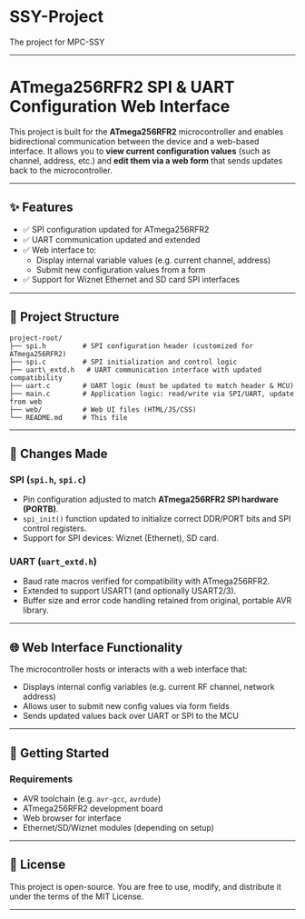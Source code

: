 # SSY-Project
The project for MPC-SSY

---


# ATmega256RFR2 SPI & UART Configuration Web Interface

This project is built for the **ATmega256RFR2** microcontroller and enables bidirectional communication between the device and a web-based interface. It allows you to **view current configuration values** (such as channel, address, etc.) and **edit them via a web form** that sends updates back to the microcontroller.

---

## ✨ Features

- ✅ SPI configuration updated for ATmega256RFR2
- ✅ UART communication updated and extended
- ✅ Web interface to:
  - Display internal variable values (e.g. current channel, address)
  - Submit new configuration values from a form
- ✅ Support for Wiznet Ethernet and SD card SPI interfaces

---

## 📁 Project Structure

```
project-root/
├── spi.h         # SPI configuration header (customized for ATmega256RFR2)
├── spi.c         # SPI initialization and control logic
├── uart\_extd.h   # UART communication interface with updated compatibility
├── uart.c        # UART logic (must be updated to match header & MCU)
├── main.c        # Application logic: read/write via SPI/UART, update from web
├── web/          # Web UI files (HTML/JS/CSS)
└── README.md     # This file

````

---

## 🔧 Changes Made

### SPI (`spi.h`, `spi.c`)
- Pin configuration adjusted to match **ATmega256RFR2 SPI hardware (PORTB)**.
- `spi_init()` function updated to initialize correct DDR/PORT bits and SPI control registers.
- Support for SPI devices: Wiznet (Ethernet), SD card.

### UART (`uart_extd.h`)
- Baud rate macros verified for compatibility with ATmega256RFR2.
- Extended to support USART1 (and optionally USART2/3).
- Buffer size and error code handling retained from original, portable AVR library.

---

## 🌐 Web Interface Functionality

The microcontroller hosts or interacts with a web interface that:
- Displays internal config variables (e.g. current RF channel, network address)
- Allows user to submit new config values via form fields
- Sends updated values back over UART or SPI to the MCU

---

## 🚀 Getting Started

### Requirements
- AVR toolchain (e.g. `avr-gcc`, `avrdude`)
- ATmega256RFR2 development board
- Web browser for interface
- Ethernet/SD/Wiznet modules (depending on setup)

---

## 📄 License

This project is open-source. You are free to use, modify, and distribute it under the terms of the MIT License.

---




